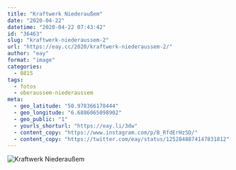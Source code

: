 ```yaml
---
title: "Kraftwerk Niederaußem"
date: "2020-04-22"
datetime: "2020-04-22 07:43:42"
id: "36463"
slug: "kraftwerk-niederaussem-2"
url: "https://eay.cc/2020/kraftwerk-niederaussem-2/"
author: "eay"
format: "image"
categories:
  - 0815
tags:
  - fotos
  - oberaussem-niederaussem
meta:
  - geo_latitude: "50.978366178444"
  - geo_longitude: "6.6886065098902"
  - geo_public: "1"
  - yourls_shorturl: "https://eay.li/3dw"
  - content_copy: "https://www.instagram.com/p/B_RfdErHz5D/"
  - content_copy: "https://twitter.com/eay/status/1252848874147831812"
---
```


![Kraftwerk Niederaußem](https://eay.cc/uploads/2020/kraftwerk-niederaussem.jpeg)
